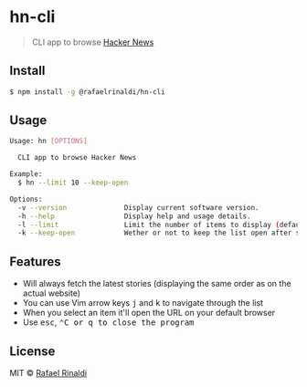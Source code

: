 # hn-cli

> CLI app to browse [Hacker News](http://news.ycombinator.com)

## Install

```sh
$ npm install -g @rafaelrinaldi/hn-cli
```

## Usage

```sh
Usage: hn [OPTIONS]

  CLI app to browse Hacker News

Example:
  $ hn --limit 10 --keep-open

Options:
  -v --version              Display current software version.
  -h --help                 Display help and usage details.
  -l --limit                Limit the number of items to display (defaults to `15`).
  -k --keep-open            Wether or not to keep the list open after selecting an item (defaults to `false`).
```

## Features

* Will always fetch the latest stories (displaying the same order as on the actual website)
* You can use Vim arrow keys <kbd>j</kbd> and <kbd>k</kbd> to navigate through the list
* When you select an item it'll open the URL on your default browser
* Use <kbd>esc</kbd>, <kbd>⌃C<kbd> or <kbd>q</kbd> to close the program

## License

MIT © [Rafael Rinaldi](http://rinaldi.io)
